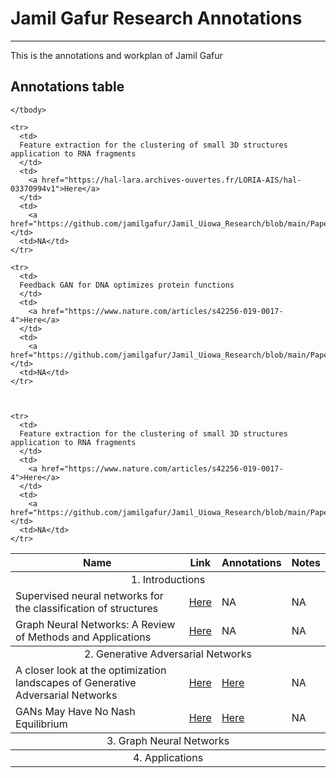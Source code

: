 # Jamil Gafur Research Annotations
-----

This is the annotations and workplan of Jamil Gafur

## Annotations table

<table>
<thead>
  <tr>
    <th>Name</th>
    <th>Link</th>
    <th>Annotations</th>
    <th>Notes</th>
  </tr>
</thead>
<tbody>
  <tr>
    <td colspan="4"><center>1. Introductions</center></td>
  </tr>

  <tr>
    <td>
      Supervised neural networks for the classification of structures</td>
    <td>
      <a href="https://ieeexplore.ieee.org/abstract/document/572108">Here</a>
    </td>
    <td>NA</td>
    <td>NA</td>
  </tr>

  <tr>
    <td>
      Graph Neural Networks: A Review of Methods and Applications
    </td>
    <td>
      <a href="https://doi.org/10.1016/j.aiopen.2021.01.001">Here</a>
    </td>
    <td>NA</td>
    <td>NA</td>
  </tr>
</tbody>

<tbody>
  <tr>
    <td colspan="4"><center>2. Generative Adversarial Networks</center></td>
  </tr>


  <tr>
    <td>
      A closer look at the optimization landscapes of Generative Adversarial Networks
    </td>
    <td>
      <a href="https://arxiv.org/abs/1906.04848">Here</a>
    </td>
    <td>
      <a href="https://github.com/jamilgafur/Jamil_Uiowa_Research/blob/main/Papers/A%20CLOSER%20LOOK%20AT%20THE%20OPTIMIZATION%20LANDSCAPES%20OF%20GENERATIVE%20ADVERSARIAL%20NETWORKS.pdf">Here</a></td>
    <td>NA</td>
  </tr>

  <tr>
    <td>
    GANs May Have No Nash Equilibrium
    </td>
    <td>
      <a href="https://arxiv.org/abs/2002.09124">Here</a>
    </td>
    <td>
      <a href="https://github.com/jamilgafur/Jamil_Uiowa_Research/blob/main/Papers/GANs%20May%20Have%20No%20Nash%20Equilibria.pdf">Here</a></td>
    <td>NA</td>
  </tr>

  </tbody>

  <tbody>
    <tr>
      <td colspan="4"><center>3. Graph Neural Networks</center></td>
    </tr>


    </tbody>

  <tbody>
    <tr>
      <td colspan="4"><center>4. Applications</center></td>
    </tr>

    <tr>
      <td>
      Feature extraction for the clustering of small 3D structures application to RNA fragments
      </td>
      <td>
        <a href="https://hal-lara.archives-ouvertes.fr/LORIA-AIS/hal-03370994v1">Here</a>
      </td>
      <td>
        <a href="https://github.com/jamilgafur/Jamil_Uiowa_Research/blob/main/Papers/Feature%20extraction%20for%20the%20clustering%20of%20small%203D%20structures%20application%20to%20RNA%20fragments.pdf">Here</a></td>
      <td>NA</td>
    </tr>

    <tr>
      <td>
      Feedback GAN for DNA optimizes protein functions
      </td>
      <td>
        <a href="https://www.nature.com/articles/s42256-019-0017-4">Here</a>
      </td>
      <td>
        <a href="https://github.com/jamilgafur/Jamil_Uiowa_Research/blob/main/Papers/Feedback%20GAN%20for%20DNA%20optimizes%20protein%20functions.pdf">Here</a></td>
      <td>NA</td>
    </tr>



    <tr>
      <td>
      Feature extraction for the clustering of small 3D structures application to RNA fragments
      </td>
      <td>
        <a href="https://www.nature.com/articles/s42256-019-0017-4">Here</a>
      </td>
      <td>
        <a href="https://github.com/jamilgafur/Jamil_Uiowa_Research/blob/main/Papers/Feedback%20GAN%20for%20DNA%20optimizes%20protein%20functions.pdf">Here</a></td>
      <td>NA</td>
    </tr>

</tbody>

</table>
